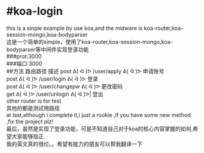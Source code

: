 #koa-login
=====
this is a sinple example by use koa,and the midware is koa-router,koa-session-mongo,koa-bodyparser<br />
这是一个简单的simple，使用了koa-router,koa-session-mongo,koa-bodyparser等中间件实现登录功能<br />
###prot:3000<br />
###端口:3000<br />
##方法 路由路径  描述
  post ᕕ( ᐛ )ᕗ /user/apply    ᕕ( ᐛ )ᕗ 申请账号<br />
  post ᕕ( ᐛ )ᕗ /user/login    ᕕ( ᐛ )ᕗ 登录<br />
  post ᕕ( ᐛ )ᕗ /user/changepw ᕕ( ᐛ )ᕗ 更改密码<br />
  get  ᕕ( ᐛ )ᕗ /user/unlogin  ᕕ( ᐛ )ᕗ| 登出<br />
  other router is for test<br />
  其他的都是测试用路径<br />
  at last,although i complete it,i just a rookie ,if you have some new method ,fix the project plz!<br />
  最后，虽然是实现了登录功能，可是不知道自己对于koa的核心内容掌握的如何,希望大家能够指正.<br />
  我的英文真的很烂。。希望有能力的朋友可以帮我翻译一下<br />

       